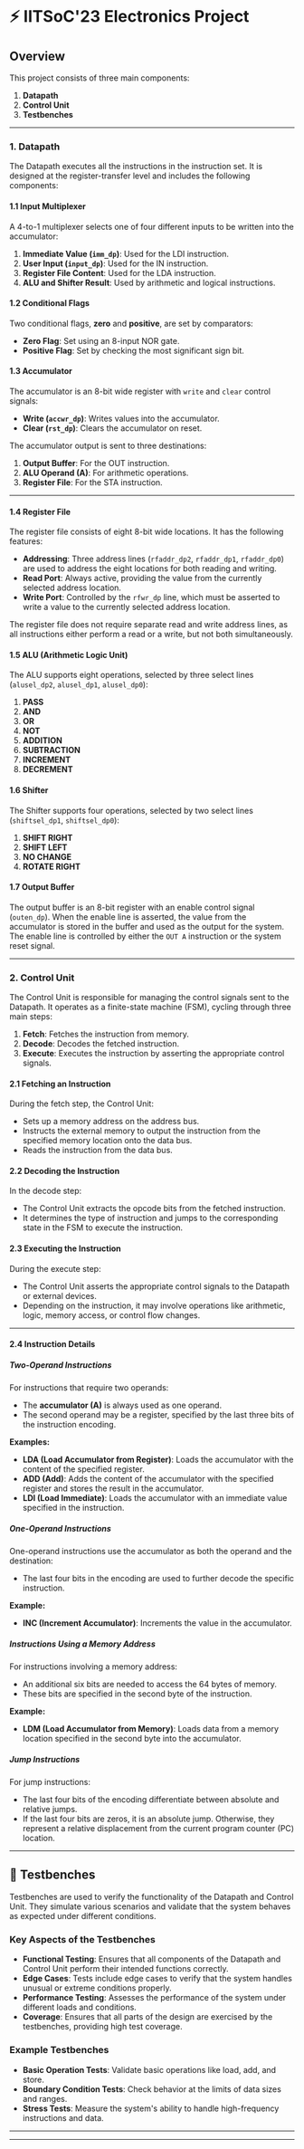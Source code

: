 # ⚡ IITSoC'23 Electronics Project

## Overview

This project consists of three main components:

1. **Datapath**
2. **Control Unit**
3. **Testbenches**

---

### 1. Datapath

The Datapath executes all the instructions in the instruction set. It is designed at the register-transfer level and includes the following components:

#### 1.1 Input Multiplexer

A 4-to-1 multiplexer selects one of four different inputs to be written into the accumulator:

1. **Immediate Value (`imm_dp`)**: Used for the LDI instruction.
2. **User Input (`input_dp`)**: Used for the IN instruction.
3. **Register File Content**: Used for the LDA instruction.
4. **ALU and Shifter Result**: Used by arithmetic and logical instructions.

#### 1.2 Conditional Flags

Two conditional flags, **zero** and **positive**, are set by comparators:

- **Zero Flag**: Set using an 8-input NOR gate.
- **Positive Flag**: Set by checking the most significant sign bit.

#### 1.3 Accumulator

The accumulator is an 8-bit wide register with `write` and `clear` control signals:

- **Write (`accwr_dp`)**: Writes values into the accumulator.
- **Clear (`rst_dp`)**: Clears the accumulator on reset.

The accumulator output is sent to three destinations:

1. **Output Buffer**: For the OUT instruction.
2. **ALU Operand (A)**: For arithmetic operations.
3. **Register File**: For the STA instruction.

---
#### 1.4 Register File

The register file consists of eight 8-bit wide locations. It has the following features:

- **Addressing**: Three address lines (`rfaddr_dp2`, `rfaddr_dp1`, `rfaddr_dp0`) are used to address the eight locations for both reading and writing.
- **Read Port**: Always active, providing the value from the currently selected address location.
- **Write Port**: Controlled by the `rfwr_dp` line, which must be asserted to write a value to the currently selected address location.

The register file does not require separate read and write address lines, as all instructions either perform a read or a write, but not both simultaneously.

#### 1.5 ALU (Arithmetic Logic Unit)

The ALU supports eight operations, selected by three select lines (`alusel_dp2`, `alusel_dp1`, `alusel_dp0`):

1. **PASS**
2. **AND**
3. **OR**
4. **NOT**
5. **ADDITION**
6. **SUBTRACTION**
7. **INCREMENT**
8. **DECREMENT**

#### 1.6 Shifter

The Shifter supports four operations, selected by two select lines (`shiftsel_dp1`, `shiftsel_dp0`):

1. **SHIFT RIGHT**
2. **SHIFT LEFT**
3. **NO CHANGE**
4. **ROTATE RIGHT**

#### 1.7 Output Buffer

The output buffer is an 8-bit register with an enable control signal (`outen_dp`). When the enable line is asserted, the value from the accumulator is stored in the buffer and used as the output for the system. The enable line is controlled by either the `OUT A` instruction or the system reset signal.

---

### 2. Control Unit

The Control Unit is responsible for managing the control signals sent to the Datapath. It operates as a finite-state machine (FSM), cycling through three main steps:

1. **Fetch**: Fetches the instruction from memory.
2. **Decode**: Decodes the fetched instruction.
3. **Execute**: Executes the instruction by asserting the appropriate control signals.

#### 2.1 Fetching an Instruction

During the fetch step, the Control Unit:

- Sets up a memory address on the address bus.
- Instructs the external memory to output the instruction from the specified memory location onto the data bus.
- Reads the instruction from the data bus.

#### 2.2 Decoding the Instruction

In the decode step:

- The Control Unit extracts the opcode bits from the fetched instruction.
- It determines the type of instruction and jumps to the corresponding state in the FSM to execute the instruction.

#### 2.3 Executing the Instruction

During the execute step:

- The Control Unit asserts the appropriate control signals to the Datapath or external devices.
- Depending on the instruction, it may involve operations like arithmetic, logic, memory access, or control flow changes.

---
#### 2.4 Instruction Details

##### Two-Operand Instructions

For instructions that require two operands:

- The **accumulator (A)** is always used as one operand.
- The second operand may be a register, specified by the last three bits of the instruction encoding.

**Examples:**

- **LDA (Load Accumulator from Register)**: Loads the accumulator with the content of the specified register.
- **ADD (Add)**: Adds the content of the accumulator with the specified register and stores the result in the accumulator.
- **LDI (Load Immediate)**: Loads the accumulator with an immediate value specified in the instruction.

##### One-Operand Instructions

One-operand instructions use the accumulator as both the operand and the destination:

- The last four bits in the encoding are used to further decode the specific instruction.

**Example:**

- **INC (Increment Accumulator)**: Increments the value in the accumulator.

##### Instructions Using a Memory Address

For instructions involving a memory address:

- An additional six bits are needed to access the 64 bytes of memory.
- These bits are specified in the second byte of the instruction.

**Example:**

- **LDM (Load Accumulator from Memory)**: Loads data from a memory location specified in the second byte into the accumulator.

##### Jump Instructions

For jump instructions:

- The last four bits of the encoding differentiate between absolute and relative jumps.
- If the last four bits are zeros, it is an absolute jump. Otherwise, they represent a relative displacement from the current program counter (PC) location.

---
## 🧪 Testbenches

Testbenches are used to verify the functionality of the Datapath and Control Unit. They simulate various scenarios and validate that the system behaves as expected under different conditions.

### Key Aspects of the Testbenches

- **Functional Testing**: Ensures that all components of the Datapath and Control Unit perform their intended functions correctly.
- **Edge Cases**: Tests include edge cases to verify that the system handles unusual or extreme conditions properly.
- **Performance Testing**: Assesses the performance of the system under different loads and conditions.
- **Coverage**: Ensures that all parts of the design are exercised by the testbenches, providing high test coverage.

### Example Testbenches

- **Basic Operation Tests**: Validate basic operations like load, add, and store.
- **Boundary Condition Tests**: Check behavior at the limits of data sizes and ranges.
- **Stress Tests**: Measure the system's ability to handle high-frequency instructions and data.

---





---
